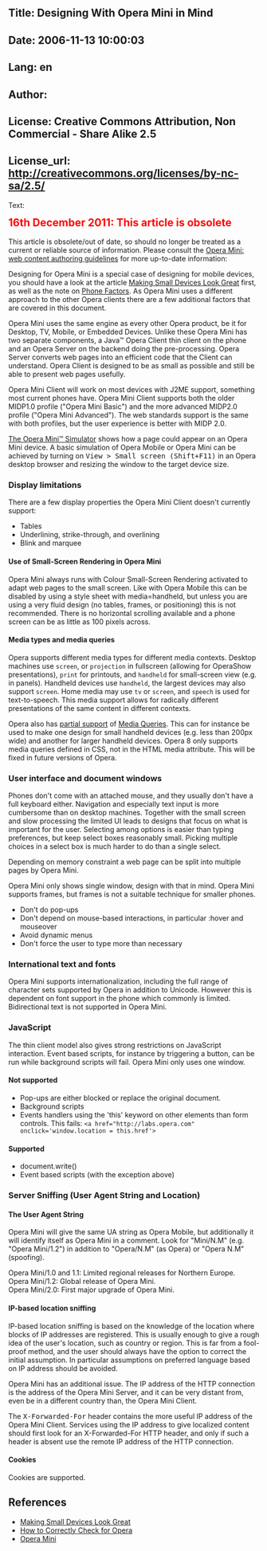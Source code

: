 Title: Designing With Opera Mini in Mind
----
Date: 2006-11-13 10:00:03
----
Lang: en
----
Author: 
----
License: Creative Commons Attribution, Non Commercial - Share Alike 2.5
----
License_url: http://creativecommons.org/licenses/by-nc-sa/2.5/
----
Text:

<div class="note">
 <h2 style="color:red;font-weight:bold;padding-top:0;margin-top:0;">16th December 2011: This article is obsolete</h2>

<p>This article is obsolete/out of date, so should no longer be treated as a current or reliable source of information. Please consult the <a href="http://dev.opera.com/articles/view/opera-mini-web-content-authoring-guidelines/">Opera Mini: web content authoring guidelines</a> for more up-to-date information:</p>
 </div>

<p>Designing for Opera Mini is a special case of designing for mobile devices, you should have a look at the article <a href="/articles/view/making-small-devices-look-great/">Making Small Devices Look Great</a> first, as well as the note on <a href="/articles/view/the-phone-factor-2/">Phone Factors</a>. As Opera Mini uses a different approach to the other Opera clients there are a few additional factors that are covered in this document.</p>

<p>Opera Mini uses the same engine as every other Opera product, be it for Desktop, TV, Mobile, or Embedded Devices. Unlike these Opera Mini has two separate components, a Java™ Opera Client thin client on the phone and an Opera Server on the backend doing the pre-processing. Opera Server converts web pages into an efficient code that the Client can understand. Opera Client is designed to be as small as possible and still be able to present web pages usefully.</p>

<p>Opera Mini Client will work on most devices with J2ME support, something most current phones have. Opera Mini Client supports both the older MIDP1.0 profile (&quot;Opera Mini Basic&quot;) and the more advanced MIDP2.0 profile (&quot;Opera Mini Advanced&quot;). The web standards support is the same with both profiles, but the user experience is better with MIDP 2.0.</p>

<p><a href="http://www.opera.com/mini/demo/">The Opera Mini™ Simulator</a> shows how a page could appear on an Opera Mini device. A basic simulation of Opera Mobile or Opera Mini can be achieved by turning on <kbd>View &gt; Small screen (Shift+F11)</kbd> in an Opera desktop browser and resizing the window to the target device size.</p>

<h3>Display limitations</h3>
<p>There are a few display properties the Opera Mini Client doesn&#39;t currently support:</p>
<ul><li>Tables</li><li>Underlining, strike-through, and overlining</li><li>Blink and marquee</li></ul>

<h4>Use of Small-Screen Rendering in Opera Mini</h4>
<p>Opera Mini always runs with Colour Small-Screen Rendering activated to adapt web pages to the small screen. Like with Opera Mobile this can be disabled by using a style sheet with media=handheld, but unless you are using a very fluid design (no tables, frames, or positioning) this is not recommended. There is no horizontal scrolling available and a phone screen can be as little as 100 pixels across.</p>

<h4>Media types and media queries</h4>

<p>Opera supports different media types for different media contexts. Desktop machines use <code>screen</code>, or <code>projection</code>  in fullscreen (allowing for OperaShow presentations),  <code>print</code> for printouts, and <code>handheld</code> for small-screen view (e.g. in panels). Handheld devices use <code>handheld</code>, the largest devices may also support <code>screen</code>. Home media may use <code>tv</code> or <code>screen</code>, and <code>speech</code> is used for text-to-speech. This media support allows for radically different presentations of the same content in different contexts.</p>

<p>Opera also has <a href="http://www.opera.com/docs/specs/">partial support</a> of <a href="http://www.w3.org/TR/css3-mediaqueries/">Media Queries</a>. This can for instance be used to make one design for small handheld devices (e.g. less than 200px wide) and another for larger handheld devices. Opera 8 only supports media queries defined in CSS, not in the HTML media attribute. This will be fixed in future versions of Opera.</p>

<h3>User interface and document windows </h3>

<p>Phones don&#39;t come with an attached mouse, and they usually don&#39;t have a full keyboard either. Navigation and especially text input is more cumbersome than on desktop machines. Together with the small screen and slow processing the limited UI leads to designs that  focus on what is important for the user. Selecting among options is easier than typing preferences, but keep select boxes reasonably small. Picking multiple choices in a select box is much harder to do than a single select. </p>

<p>Depending on memory constraint a web page can be split into multiple pages by Opera Mini.</p>

<p>Opera Mini only shows single window, design with that in mind. Opera Mini supports frames, but frames is not a suitable technique for smaller phones. </p>

<ul><li>Don&#39;t do pop-ups</li><li>Don&#39;t depend on mouse-based interactions, in particular :hover and mouseover</li><li>Avoid dynamic menus</li><li>Don&#39;t force the user to type more than necessary  </li></ul>

<h3>International text and fonts</h3>

<p>Opera Mini supports internationalization, including the full range of character sets supported by Opera in addition to Unicode. However this is dependent on font support in the phone which commonly is limited. Bidirectional text is not supported in Opera Mini.</p>

<h3>JavaScript</h3>

<p>The thin client model also gives strong restrictions on JavaScript interaction. Event based scripts, for instance by triggering a button, can be run while background scripts will fail. Opera Mini only uses one window.</p>
<h4>Not supported</h4>
<ul><li>Pop-ups are either blocked or replace the original document.</li><li>Background scripts</li><li>Events handlers using the &#39;this&#39; keyword on other elements than form controls. This fails: <code>&lt;a href=&quot;http://labs.opera.com&quot; onclick=&#39;window.location = this.href&#39;&gt;</code></li></ul><h4>Supported</h4><ul><li>document.write()</li><li>Event based scripts (with the exception above)</li></ul>

<h3>Server Sniffing (User Agent String and Location)</h3>

<h4>The User Agent String</h4>

<p>Opera Mini will give the same UA string as Opera Mobile, but additionally it will identify itself as Opera Mini in a comment. Look for &quot;Mini/N.M&quot; (e.g. &quot;Opera Mini/1.2&quot;) in addition to &quot;Opera/N.M&quot; (as Opera) or &quot;Opera N.M&quot; (spoofing).</p>

<p>Opera Mini/1.0 and 1.1: Limited regional releases for Northern Europe. <br />
Opera Mini/1.2: Global release of Opera Mini.<br />
Opera Mini/2.0: First major upgrade of Opera Mini.</p>

<h4>IP-based location sniffing</h4>
<p>IP-based location sniffing is based on the knowledge of the location where blocks of IP addresses are registered. This is usually enough to give a rough idea of the user&#39;s location, such as country or region. This is far from a fool-proof method, and the user should always have the option to correct the initial assumption. In particular assumptions on preferred language based on IP address should be avoided.</p>

<p>Opera Mini has an additional issue. The IP address of the HTTP connection is the address of the Opera Mini Server, and it can be very distant from, even be in a different country than, the Opera Mini Client. </p>

<p>The <tt>X-Forwarded-For</tt> header contains the more useful IP address of the Opera Mini Client. Services using the IP address to give localized content should first look for an X-Forwarded-For HTTP header, and only if such a header is absent use the remote IP address of the HTTP connection.</p>

<h4>Cookies</h4>
<p>Cookies are supported.</p>

<h2>References</h2>
<ul>
<li><a href="http://my.opera.com/community/dev/device/">Making Small Devices Look Great</a></li>
<li><a href="http://my.opera.com/community/dev/idopera/">How to Correctly Check for Opera</a></li>
<li><a href="http://www.opera.com/mini/">Opera Mini</a></li>
</ul>

